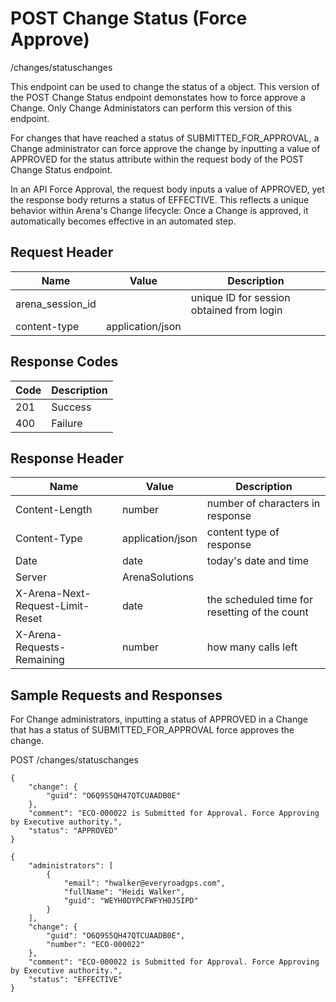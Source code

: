 # POST Change Status (Force Approve)


/changes/statuschanges

This endpoint can be used  to change the status of a  object. This version of the POST Change Status endpoint demonstates how to force approve a Change. Only Change Administators can perform this version of this endpoint. 

For changes that have reached a status of SUBMITTED_FOR_APPROVAL, a Change administrator can force approve the change by inputting a value of APPROVED for the status attribute  within the request body of the POST Change Status endpoint.

In an API Force Approval, the request body inputs a value of APPROVED,  yet the response body returns a status of EFFECTIVE. This reflects a unique behavior within Arena's Change lifecycle: Once a Change is approved, it automatically becomes effective in an automated step.

## Request Header

| Name<br> | Value<br> | Description<br> |
|  --- |  --- |  --- | 
| arena_session_id<br> |   | unique ID for session obtained from login<br> |
| content\-type<br> | application/json<br> |   |

## Response Codes

| Code<br> | Description<br> |
|  --- |  --- | 
| 201<br> | Success<br> |
| 400<br> | Failure<br> |

## Response Header

| Name<br> | Value<br> | Description<br> |
|  --- |  --- |  --- | 
| Content\-Length<br> | number<br> | number of characters in response<br> |
| Content\-Type<br> | application/json<br> | content type of response<br> |
| Date<br> | date<br> | today's date and time<br> |
| Server<br> | ArenaSolutions<br> |   |
| X\-Arena\-Next\-Request\-Limit\-Reset<br> | date<br> | the scheduled time for resetting of the count<br> |
| X\-Arena\-Requests\-Remaining<br> | number<br> | how many calls left<br> |

## Sample Requests and Responses
For Change administrators, inputting a status of APPROVED in a Change that has a status of SUBMITTED_FOR_APPROVAL force approves the change.



POST /changes/statuschanges



```
{
    "change": {
        "guid": "O6Q9S5QH47QTCUAADB0E"
    },
    "comment": "ECO-000022 is Submitted for Approval. Force Approving by Executive authority.",
    "status": "APPROVED"
}
```


```
{
    "administrators": [
        {
            "email": "hwalker@everyroadgps.com",
            "fullName": "Heidi Walker",
            "guid": "WEYH0DYPCFWFYH0JSIPD"
        }
    ],
    "change": {
        "guid": "O6Q9S5QH47QTCUAADB0E",
        "number": "ECO-000022"
    },
    "comment": "ECO-000022 is Submitted for Approval. Force Approving by Executive authority.",
    "status": "EFFECTIVE"
}
```
